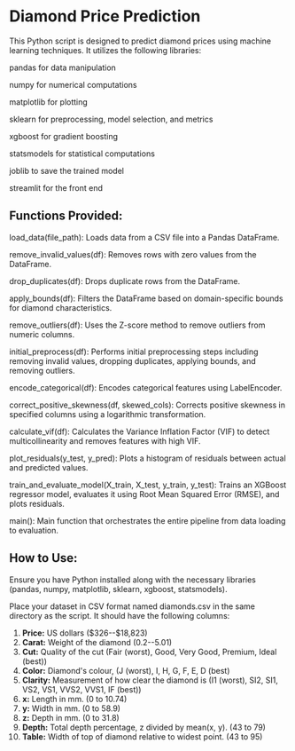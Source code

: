 # Diamond Price Prediction

This Python script is designed to predict diamond prices using machine learning techniques. It utilizes the following libraries:

pandas for data manipulation

numpy for numerical computations

matplotlib for plotting

sklearn for preprocessing, model selection, and metrics

xgboost for gradient boosting

statsmodels for statistical computations

joblib to save the trained model

streamlit for the front end

## Functions Provided:

load_data(file_path): Loads data from a CSV file into a Pandas DataFrame.

remove_invalid_values(df): Removes rows with zero values from the DataFrame.

drop_duplicates(df): Drops duplicate rows from the DataFrame.

apply_bounds(df): Filters the DataFrame based on domain-specific bounds for diamond characteristics.

remove_outliers(df): Uses the Z-score method to remove outliers from numeric columns.

initial_preprocess(df): Performs initial preprocessing steps including removing invalid values, dropping duplicates, applying bounds, and removing outliers.

encode_categorical(df): Encodes categorical features using LabelEncoder.

correct_positive_skewness(df, skewed_cols): Corrects positive skewness in specified columns using a logarithmic transformation.

calculate_vif(df): Calculates the Variance Inflation Factor (VIF) to detect multicollinearity and removes features with high VIF.

plot_residuals(y_test, y_pred): Plots a histogram of residuals between actual and predicted values.

train_and_evaluate_model(X_train, X_test, y_train, y_test): Trains an XGBoost regressor model, evaluates it using Root Mean Squared Error (RMSE), and plots residuals.

main(): Main function that orchestrates the entire pipeline from data loading to evaluation.


## How to Use:

Ensure you have Python installed along with the necessary libraries (pandas, numpy, matplotlib, sklearn, xgboost, statsmodels).

Place your dataset in CSV format named diamonds.csv in the same directory as the script. It should have the following columns:
1.   **Price:** US dollars (\$326--\$18,823)
2.  **Carat:** Weight of the diamond (0.2--5.01)
3.   **Cut:** Quality of the cut (Fair (worst), Good, Very Good, Premium, Ideal (best))
4.  **Color:** Diamond's colour, (J (worst), I, H, G, F, E, D (best)
5.  **Clarity:** Measurement of how clear the diamond is (I1 (worst), SI2, SI1, VS2, VS1, VVS2, VVS1, IF (best))
6.  **x:** Length in mm. (0 to 10.74)
7.  **y:** Width in mm. (0 to 58.9)
8.  **z:** Depth in mm. (0 to 31.8)
9.  **Depth:** Total depth percentage, z divided by mean(x, y). (43 to 79)
10.  **Table:** Width of top of diamond relative to widest point. (43 to 95)
